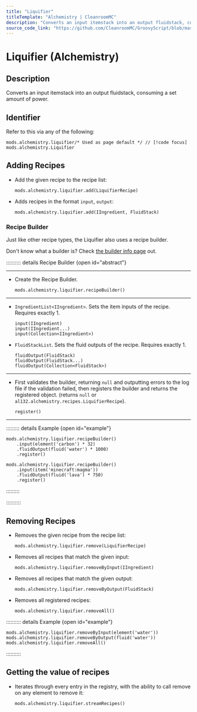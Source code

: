 ```yaml
---
title: "Liquifier"
titleTemplate: "Alchemistry | CleanroomMC"
description: "Converts an input itemstack into an output fluidstack, consuming a set amount of power."
source_code_link: "https://github.com/CleanroomMC/GroovyScript/blob/master/src/main/java/com/cleanroommc/groovyscript/compat/mods/alchemistry/Liquifier.java"
---
```


# Liquifier (Alchemistry)

## Description

Converts an input itemstack into an output fluidstack, consuming a set amount of power.

## Identifier

Refer to this via any of the following:

```groovy:no-line-numbers {1}
mods.alchemistry.liquifier/* Used as page default */ // [!code focus]
mods.alchemistry.Liquifier
```


## Adding Recipes

- Add the given recipe to the recipe list:

    ```groovy:no-line-numbers
    mods.alchemistry.liquifier.add(LiquifierRecipe)
    ```

- Adds recipes in the format `input`, `output`:

    ```groovy:no-line-numbers
    mods.alchemistry.liquifier.add(IIngredient, FluidStack)
    ```


### Recipe Builder

Just like other recipe types, the Liquifier also uses a recipe builder.

Don't know what a builder is? Check [the builder info page](../../getting_started/builder.md) out.

:::::::::: details Recipe Builder {open id="abstract"}

---

- Create the Recipe Builder.

    ```groovy:no-line-numbers
    mods.alchemistry.liquifier.recipeBuilder()
    ```

---

- `IngredientList<IIngredient>`. Sets the item inputs of the recipe. Requires exactly 1.

    ```groovy:no-line-numbers
    input(IIngredient)
    input(IIngredient...)
    input(Collection<IIngredient>)
    ```

- `FluidStackList`. Sets the fluid outputs of the recipe. Requires exactly 1.

    ```groovy:no-line-numbers
    fluidOutput(FluidStack)
    fluidOutput(FluidStack...)
    fluidOutput(Collection<FluidStack>)
    ```

---

- First validates the builder, returning `null` and outputting errors to the log file if the validation failed, then registers the builder and returns the registered object. (returns `null` or `al132.alchemistry.recipes.LiquifierRecipe`).

    ```groovy:no-line-numbers
    register()
    ```

---

::::::::: details Example {open id="example"}
```groovy:no-line-numbers
mods.alchemistry.liquifier.recipeBuilder()
    .input(element('carbon') * 32)
    .fluidOutput(fluid('water') * 1000)
    .register()

mods.alchemistry.liquifier.recipeBuilder()
    .input(item('minecraft:magma'))
    .fluidOutput(fluid('lava') * 750)
    .register()
```

:::::::::

::::::::::

## Removing Recipes

- Removes the given recipe from the recipe list:

    ```groovy:no-line-numbers
    mods.alchemistry.liquifier.remove(LiquifierRecipe)
    ```

- Removes all recipes that match the given input:

    ```groovy:no-line-numbers
    mods.alchemistry.liquifier.removeByInput(IIngredient)
    ```

- Removes all recipes that match the given output:

    ```groovy:no-line-numbers
    mods.alchemistry.liquifier.removeByOutput(FluidStack)
    ```

- Removes all registered recipes:

    ```groovy:no-line-numbers
    mods.alchemistry.liquifier.removeAll()
    ```

:::::::::: details Example {open id="example"}
```groovy:no-line-numbers
mods.alchemistry.liquifier.removeByInput(element('water'))
mods.alchemistry.liquifier.removeByOutput(fluid('water'))
mods.alchemistry.liquifier.removeAll()
```

::::::::::

## Getting the value of recipes

- Iterates through every entry in the registry, with the ability to call remove on any element to remove it:

    ```groovy:no-line-numbers
    mods.alchemistry.liquifier.streamRecipes()
    ```
